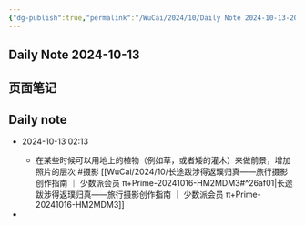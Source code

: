 ```yaml
---
{"dg-publish":true,"permalink":"/WuCai/2024/10/Daily Note 2024-10-13-20241013-HM2D5DB/"}
---
```



## Daily Note 2024-10-13 

## 页面笔记


## Daily note
- 2024-10-13 02:13
	- 在某些时候可以用地上的植物（例如草，或者矮的灌木）来做前景，增加照片的层次 #摄影 [[WuCai/2024/10/长途跋涉得返璞归真——旅行摄影创作指南 ｜ 少数派会员 π+Prime-20241016-HM2MDM3#^26af01\|长途跋涉得返璞归真——旅行摄影创作指南 ｜ 少数派会员 π+Prime-20241016-HM2MDM3]]


- 

